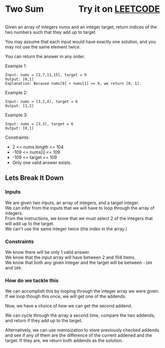 <div style="position: relative;">
    <span style="display: inline-block;width: calc(100% - 283px);
    word-wrap:break-word;"><h1>Two Sum</h1></span>
    <span style="position: absolute;right:0;bottom:0;"><h1>&nbsp;&nbsp;&nbsp;&nbsp;Try it on <a href="https://leetcode.com/problems/two-sum" target="_blank">LEETCODE</a></h1></span>
</div>

Given an array of integers nums and an integer target, return indices of the two numbers such that they add up to target.

You may assume that each input would have exactly one solution, and you may not use the same element twice.

You can return the answer in any order.

Example 1:
```
Input: nums = [2,7,11,15], target = 9
Output: [0,1]
Explanation: Because nums[0] + nums[1] == 9, we return [0, 1].
```
Example 2:
```
Input: nums = [3,2,4], target = 6
Output: [1,2]
```
Example 3:
```
Input: nums = [3,3], target = 6
Output: [0,1]
```

Constraints:

- 2 <= nums.length <= 104
- -109 <= nums[i] <= 109
- -109 <= target <= 109
- Only one valid answer exists.


## Lets Break It Down

### Inputs

We are given two inputs, an array of integers, and a target integer.<br>
We can infer from the inputs that we will have to loop through the array of integers.<br>
From the instructions, we know that we must select 2 of the integers that will add up to the target.<br>
We can't use the same integer twice (the index in the array.)

### Constraints

We know there will be only 1 valid answer.<br>
We know that the input array will have between 2 and 104 items.<br>
We know that both any given integer and the target will be between `-109` and `109`.<br>

### How do we tackle this

We can accomplish this by looping through the integer array we were given.<br>
If we loop though this once, we will get one of the addends.

Now, we have a choice of how we can get the second addend.

We can cycle through the array a second time, compare the two addends, and return if they add up to the target.

Alternatively, we can use memoization to store previously checked addends and see if any of them are the difference of the current addened and the target.  If they are, we return both addends as the solution.

